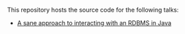 This repository hosts the source code for the following talks:

* [A sane approach to interacting with an RDBMS in Java](https://gitpitch.com/dimitarg/talks/master?p=sane-dbc)
